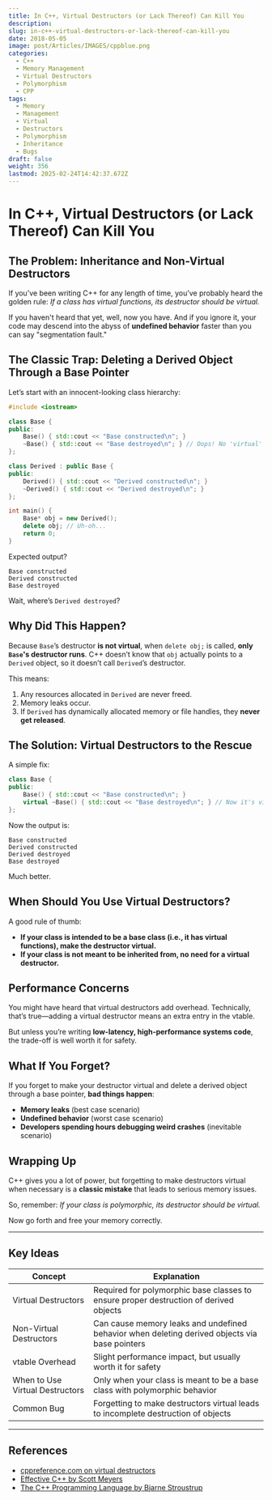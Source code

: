 ```yaml
---
title: In C++, Virtual Destructors (or Lack Thereof) Can Kill You
description: 
slug: in-c++-virtual-destructors-or-lack-thereof-can-kill-you
date: 2018-05-05
image: post/Articles/IMAGES/cppblue.png
categories:
  - C++
  - Memory Management
  - Virtual Destructors
  - Polymorphism
  - CPP
tags:
  - Memory
  - Management
  - Virtual
  - Destructors
  - Polymorphism
  - Inheritance
  - Bugs
draft: false
weight: 356
lastmod: 2025-02-24T14:42:37.672Z
---
```

# In C++, Virtual Destructors (or Lack Thereof) Can Kill You

## The Problem: Inheritance and Non-Virtual Destructors

If you’ve been writing C++ for any length of time, you’ve probably heard the golden rule: *If a class has virtual functions, its destructor should be virtual.*

If you haven't heard that yet, well, now you have. And if you ignore it, your code may descend into the abyss of **undefined behavior** faster than you can say "segmentation fault."

## The Classic Trap: Deleting a Derived Object Through a Base Pointer

Let’s start with an innocent-looking class hierarchy:

```cpp
#include <iostream>

class Base {
public:
    Base() { std::cout << "Base constructed\n"; }
    ~Base() { std::cout << "Base destroyed\n"; } // Oops! No 'virtual' here!
};

class Derived : public Base {
public:
    Derived() { std::cout << "Derived constructed\n"; }
    ~Derived() { std::cout << "Derived destroyed\n"; }
};

int main() {
    Base* obj = new Derived();
    delete obj; // Uh-oh...
    return 0;
}
```

Expected output?

```
Base constructed
Derived constructed
Base destroyed
```

Wait, where’s `Derived destroyed`?

## Why Did This Happen?

Because `Base`’s destructor **is not virtual**, when `delete obj;` is called, **only `Base`'s destructor runs**. C++ doesn’t know that `obj` actually points to a `Derived` object, so it doesn’t call `Derived`’s destructor.

This means:

1. Any resources allocated in `Derived` are never freed.
2. Memory leaks occur.
3. If `Derived` has dynamically allocated memory or file handles, they **never get released**.

## The Solution: Virtual Destructors to the Rescue

A simple fix:

```cpp
class Base {
public:
    Base() { std::cout << "Base constructed\n"; }
    virtual ~Base() { std::cout << "Base destroyed\n"; } // Now it's virtual!
};
```

Now the output is:

```
Base constructed
Derived constructed
Derived destroyed
Base destroyed
```

Much better.

## When Should You Use Virtual Destructors?

A good rule of thumb:

* **If your class is intended to be a base class (i.e., it has virtual functions), make the destructor virtual.**
* **If your class is not meant to be inherited from, no need for a virtual destructor.**

## Performance Concerns

You might have heard that virtual destructors add overhead. Technically, that’s true—adding a virtual destructor means an extra entry in the vtable.

But unless you’re writing **low-latency, high-performance systems code**, the trade-off is well worth it for safety.

## What If You Forget?

If you forget to make your destructor virtual and delete a derived object through a base pointer, **bad things happen**:

* **Memory leaks** (best case scenario)
* **Undefined behavior** (worst case scenario)
* **Developers spending hours debugging weird crashes** (inevitable scenario)

## Wrapping Up

C++ gives you a lot of power, but forgetting to make destructors virtual when necessary is a **classic mistake** that leads to serious memory issues.

So, remember: *If your class is polymorphic, its destructor should be virtual.*

Now go forth and free your memory correctly.

***

## Key Ideas

| Concept                         | Explanation                                                                                   |
| ------------------------------- | --------------------------------------------------------------------------------------------- |
| Virtual Destructors             | Required for polymorphic base classes to ensure proper destruction of derived objects         |
| Non-Virtual Destructors         | Can cause memory leaks and undefined behavior when deleting derived objects via base pointers |
| vtable Overhead                 | Slight performance impact, but usually worth it for safety                                    |
| When to Use Virtual Destructors | Only when your class is meant to be a base class with polymorphic behavior                    |
| Common Bug                      | Forgetting to make destructors virtual leads to incomplete destruction of objects             |

***

## References

* [cppreference.com on virtual destructors](https://en.cppreference.com/w/cpp/language/destructor)
* [Effective C++ by Scott Meyers](https://www.oreilly.com/library/view/effective-c-55/9780134570085/)
* [The C++ Programming Language by Bjarne Stroustrup](https://www.stroustrup.com/)
